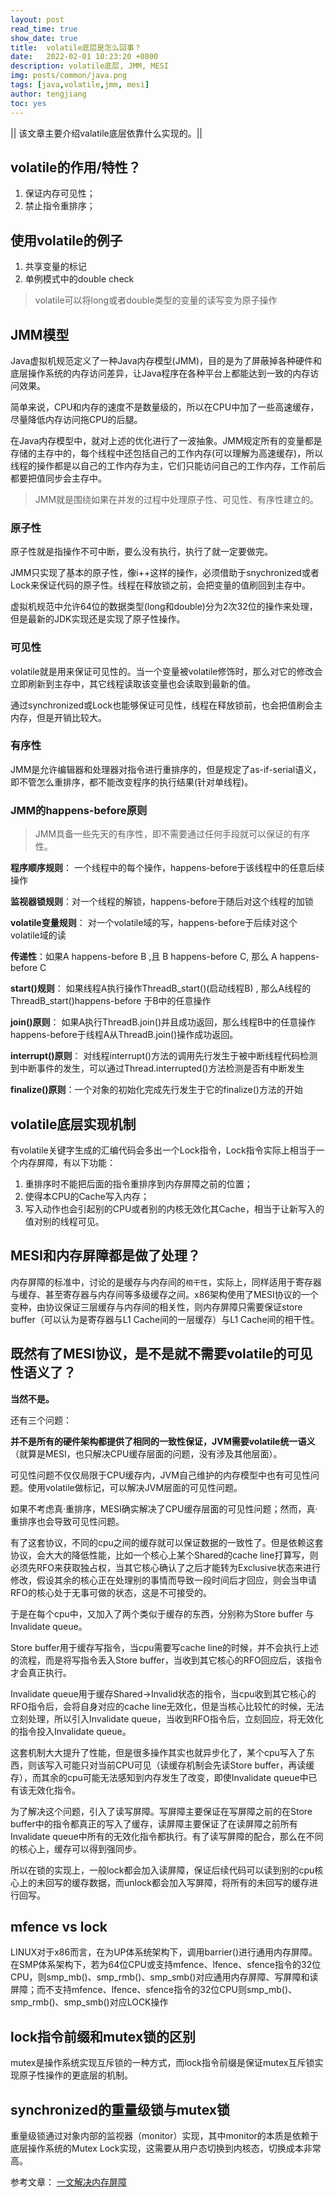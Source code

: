 ```yaml
---
layout: post
read_time: true
show_date: true
title:  volatile底层是怎么回事？
date:   2022-02-01 10:23:20 +0800
description: volatile底层, JMM, MESI
img: posts/common/java.png
tags: [java,volatile,jmm, mesi]
author: tengjiang
toc: yes
---
```


|| 该文章主要介绍valatile底层依靠什么实现的。||

<!-- more -->

## volatile的作用/特性？

1. 保证内存可见性；
2. 禁止指令重排序；

## 使用volatile的例子

1. 共享变量的标记
2. 单例模式中的double check

> volatile可以将long或者double类型的变量的读写变为原子操作

## JMM模型

Java虚拟机规范定义了一种Java内存模型(JMM)，目的是为了屏蔽掉各种硬件和底层操作系统的内存访问差异，让Java程序在各种平台上都能达到一致的内存访问效果。

简单来说，CPU和内存的速度不是数量级的，所以在CPU中加了一些高速缓存，尽量降低内存访问拖CPU的后腿。

在Java内存模型中，就对上述的优化进行了一波抽象。JMM规定所有的变量都是存储的主存中的，每个线程中还包括自己的工作内存(可以理解为高速缓存)，所以线程的操作都是以自己的工作内存为主，它们只能访问自己的工作内存，工作前后都要把值同步会主存中。

>JMM就是围绕如果在并发的过程中处理原子性、可见性、有序性建立的。

### 原子性

原子性就是指操作不可中断，要么没有执行，执行了就一定要做完。

JMM只实现了基本的原子性，像i++这样的操作，必须借助于snychronized或者Lock来保证代码的原子性。线程在释放锁之前，会把变量的值刷回到主存中。

虚拟机规范中允许64位的数据类型(long和double)分为2次32位的操作来处理，但是最新的JDK实现还是实现了原子性操作。

### 可见性

volatile就是用来保证可见性的。当一个变量被volatile修饰时，那么对它的修改会立即刷新到主存中，其它线程读取该变量也会读取到最新的值。

通过synchronized或Lock也能够保证可见性，线程在释放锁前，也会把值刷会主内存，但是开销比较大。

### 有序性

JMM是允许编辑器和处理器对指令进行重排序的，但是规定了as-if-serial语义，即不管怎么重排序，都不能改变程序的执行结果(针对单线程)。

### JMM的happens-before原则

> JMM具备一些先天的有序性，即不需要通过任何手段就可以保证的有序性。

**程序顺序规则**： 一个线程中的每个操作，happens-before于该线程中的任意后续操作

**监视器锁规则**：对一个线程的解锁，happens-before于随后对这个线程的加锁

**volatile变量规则**： 对一个volatile域的写，happens-before于后续对这个volatile域的读

**传递性**：如果A happens-before B ,且 B happens-before C, 那么 A happens-before C

**start()规则**： 如果线程A执行操作ThreadB_start()(启动线程B) , 那么A线程的ThreadB_start()happens-before 于B中的任意操作

**join()原则**： 如果A执行ThreadB.join()并且成功返回，那么线程B中的任意操作happens-before于线程A从ThreadB.join()操作成功返回。

**interrupt()原则**： 对线程interrupt()方法的调用先行发生于被中断线程代码检测到中断事件的发生，可以通过Thread.interrupted()方法检测是否有中断发生

**finalize()原则**：一个对象的初始化完成先行发生于它的finalize()方法的开始

## volatile底层实现机制

有volatile关键字生成的汇编代码会多出一个Lock指令，Lock指令实际上相当于一个内存屏障，有以下功能：

1. 重排序时不能把后面的指令重排序到内存屏障之前的位置；
2. 使得本CPU的Cache写入内存；
3. 写入动作也会引起别的CPU或者别的内核无效化其Cache，相当于让新写入的值对别的线程可见。


## MESI和内存屏障都是做了处理？

内存屏障的标准中，讨论的是缓存与内存间的`相干性`，实际上，同样适用于寄存器与缓存、甚至寄存器与内存间等多级缓存之间。x86架构使用了MESI协议的一个变种，由协议保证三层缓存与内存间的相关性，则内存屏障只需要保证store buffer（可以认为是寄存器与L1 Cache间的一层缓存）与L1 Cache间的相干性。

## 既然有了MESI协议，是不是就不需要volatile的可见性语义了？
**当然不是。**

还有三个问题：

**并不是所有的硬件架构都提供了相同的一致性保证，JVM需要volatile统一语义**（就算是MESI，也只解决CPU缓存层面的问题，没有涉及其他层面）。

可见性问题不仅仅局限于CPU缓存内，JVM自己维护的内存模型中也有可见性问题。使用volatile做标记，可以解决JVM层面的可见性问题。

如果不考虑真·重排序，MESI确实解决了CPU缓存层面的可见性问题；然而，真·重排序也会导致可见性问题。

有了这套协议，不同的cpu之间的缓存就可以保证数据的一致性了。但是依赖这套协议，会大大的降低性能，比如一个核心上某个Shared的cache line打算写，则必须先RFO来获取独占权，当其它核心确认了之后才能转为Exclusive状态来进行修改，假设其余的核心正在处理别的事情而导致一段时间后才回应，则会当申请RFO的核心处于无事可做的状态，这是不可接受的。

于是在每个cpu中，又加入了两个类似于缓存的东西，分别称为Store buffer 与 Invalidate queue。

Store buffer用于缓存写指令，当cpu需要写cache line的时候，并不会执行上述的流程，而是将写指令丢入Store buffer，当收到其它核心的RFO回应后，该指令才会真正执行。

Invalidate queue用于缓存Shared->Invalid状态的指令，当cpu收到其它核心的RFO指令后，会将自身对应的cache line无效化，但是当核心比较忙的时候，无法立刻处理，所以引入Invalidate queue，当收到RFO指令后，立刻回应，将无效化的指令投入Invalidate queue。

这套机制大大提升了性能，但是很多操作其实也就异步化了，某个cpu写入了东西，则该写入可能只对当前CPU可见（读缓存机制会先读Store buffer，再读缓存），而其余的cpu可能无法感知到内存发生了改变，即使Invalidate queue中已有该无效化指令。

为了解决这个问题，引入了读写屏障。写屏障主要保证在写屏障之前的在Store buffer中的指令都真正的写入了缓存，读屏障主要保证了在读屏障之前所有Invalidate queue中所有的无效化指令都执行。有了读写屏障的配合，那么在不同的核心上，缓存可以得到强同步。

所以在锁的实现上，一般lock都会加入读屏障，保证后续代码可以读到别的cpu核心上的未回写的缓存数据，而unlock都会加入写屏障，将所有的未回写的缓存进行回写。

## mfence vs lock

LINUX对于x86而言，在为UP体系统架构下，调用barrier()进行通用内存屏障。在SMP体系架构下，若为64位CPU或支持mfence、lfence、sfence指令的32位CPU，则smp_mb()、smp_rmb()、smp_smb()对应通用内存屏障、写屏障和读屏障；而不支持mfence、lfence、sfence指令的32位CPU则smp_mb()、smp_rmb()、smp_smb()对应LOCK操作

## lock指令前缀和mutex锁的区别

mutex是操作系统实现互斥锁的一种方式，而lock指令前缀是保证mutex互斥锁实现原子性操作的更底层的机制。

## synchronized的重量级锁与mutex锁

重量级锁通过对象内部的监视器（monitor）实现，其中monitor的本质是依赖于底层操作系统的Mutex Lock实现，这需要从用户态切换到内核态，切换成本非常高。

参考文章： [一文解决内存屏障](https://monkeysayhi.github.io/2017/12/28/%E4%B8%80%E6%96%87%E8%A7%A3%E5%86%B3%E5%86%85%E5%AD%98%E5%B1%8F%E9%9A%9C/)
